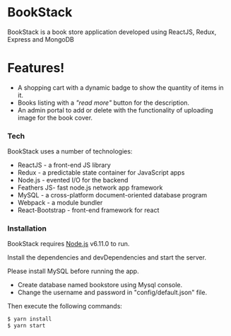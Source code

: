 # BookStack

BookStack is a book store application developed using ReactJS, Redux, Express and MongoDB

# Features!

  - A shopping cart with a dynamic badge to show the quantity of items in it.
  - Books listing with a *"read more"* button for the description.
  - An admin portal to add or delete with the functionality of uploading image for the book cover.

### Tech

BookStack uses a number of technologies:

* ReactJS - a front-end JS library
* Redux - a predictable state container for JavaScript apps
* Node.js - evented I/O for the backend
* Feathers JS- fast node.js network app framework
* MySQL - a cross-platform document-oriented database program
* Webpack - a module bundler
* React-Bootstrap - front-end framework for react

### Installation

BookStack requires [Node.js](https://nodejs.org/) v6.11.0 to run.

Install the dependencies and devDependencies and start the server.

Please install  MySQL before running the app.

* Create database named bookstore using Mysql console.
* Change the username and password in "config/default.json" file.

 Then execute the following commands:
```sh
$ yarn install
$ yarn start
```
